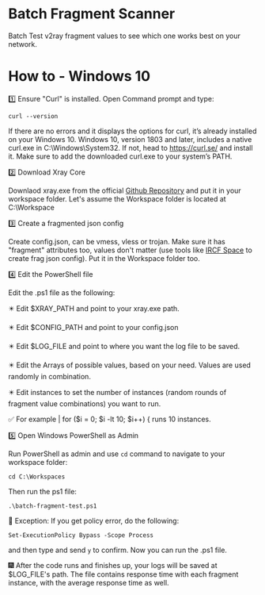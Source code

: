 # Batch Fragment Scanner
Batch Test v2ray fragment values to see which one works best on your network.

# How to - Windows 10

1️⃣ Ensure "Curl" is installed. 
Open Command prompt and type:

`curl --version`

If there are no errors and it displays the options for curl, it’s already installed on your Windows 10. Windows 10, version 1803 and later, includes a native curl.exe in C:\Windows\System32. If not, head to https://curl.se/ and install it. Make sure to add the downloaded curl.exe to your system’s PATH.

2️⃣ Download Xray Core

Downlaod xray.exe from the official [Github Repository](https://github.com/XTLS/Xray-core/releases) and put it in your workspace folder. Let's assume the Workspace folder is located at C:\Workspace

3️⃣ Create a fragmented json config

Create config.json, can be vmess, vless or trojan. Make sure it has "fragment" attributes too, values don't matter (use tools like [IRCF Space](https://fragment.github1.cloud/) to create frag json config). Put it in the Workspace folder too.

4️⃣ Edit the PowerShell file

Edit the .ps1 file as the following:

✴️ Edit $XRAY_PATH and point to your xray.exe path. 

✴️ Edit $CONFIG_PATH and point to your config.json

✴️ Edit $LOG_FILE and point to where you want the log file to be saved.

✴️ Edit the Arrays of possible values, based on your need. Values are used randomly in combination.

✴️ Edit instances to set the number of instances (random rounds of fragment value combinations) you want to run.

✅ For example | for ($i = 0; $i -lt 10; $i++) {  runs 10 instances.

5️⃣ Open Windows PowerShell as Admin

Run PowerShell as admin and use `cd` command to navigate to your workspace folder:

`cd C:\Workspaces`

Then run the ps1 file:

`.\batch-fragment-test.ps1`

🧧 Exception: If you get policy error, do the following:

`Set-ExecutionPolicy Bypass -Scope Process`

and then type and send `y` to confirm. Now you can run the .ps1 file.


🎆 After the code runs and finishes up, your logs will be saved at $LOG_FILE's path. The file contains response time with each fragment instance, with the average response time as well.
